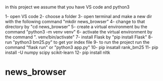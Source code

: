 in this project we assume that you have VS code and python3 

1- open VS code
2- choose a folder
3- open terminal and make a new dir with the following command "mkdir news_browser"
4- change to that directory by "cd news_browser"
5- create a virtual environment bu the command "python3 -m venv venv"
6- activate the virtual environment by the command ". venv/bin/activate" 
7- install Flask by "pip install Flask"
8- run "python3 bm25.py" to get yor index file
9- to run the project run the command "flask run" or "python3 app.py"
10- pip insatall rank_bm25
11- pip install -U numpy scipy scikit-learn
12- pip install nltk
# news_browser

